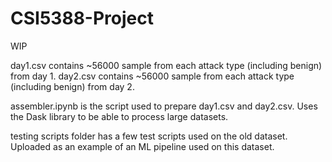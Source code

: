 # CSI5388-Project

WIP

day1.csv contains ~56000 sample from each attack type (including benign) from day 1.
day2.csv contains ~56000 sample from each attack type (including benign) from day 2.

assembler.ipynb is the script used to prepare day1.csv and day2.csv. Uses the Dask library to be able to process large datasets.

testing scripts folder has a few test scripts used on the old dataset. Uploaded as an example of an ML pipeline used on this dataset.
